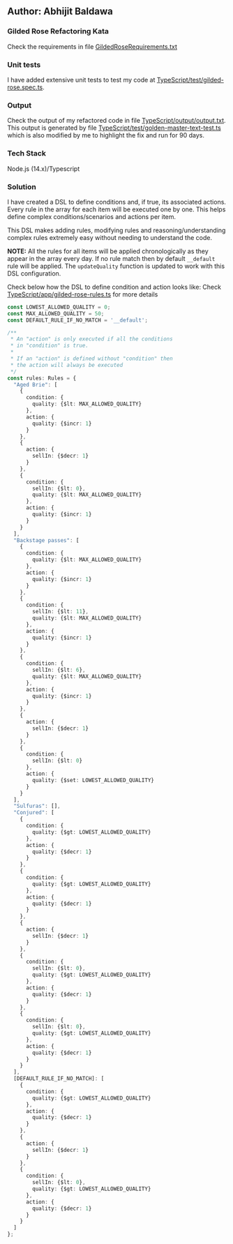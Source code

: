## Author: Abhijit Baldawa
### Gilded Rose Refactoring Kata
Check the requirements in file [GildedRoseRequirements.txt](./GildedRoseRequirements.txt)

### Unit tests
I have added extensive unit tests to test my code at [TypeScript/test/gilded-rose.spec.ts](TypeScript/test/gilded-rose.spec.ts).  

### Output
Check the output of my refactored code in file [TypeScript/output/output.txt](./TypeScript/output/output.txt).  
This output is generated by file [TypeScript/test/golden-master-text-test.ts](TypeScript/test/golden-master-text-test.ts) 
which is also modified by me to highlight the fix and run for 90 days.

### Tech Stack
Node.js (14.x)/Typescript

### Solution
I have created a DSL to define conditions and, if true, its associated actions.
Every rule in the array for each item will be executed one by one.
This helps define complex conditions/scenarios and actions per item.  
  
This DSL makes adding rules, modifying rules and reasoning/understanding
complex rules extremely easy without needing to understand the code.  
  
**NOTE:** All the rules for all items will be applied chronologically as they
appear in the array every day. If no rule match then by default `__default`
rule will be applied. The `updateQuality` function is updated to work with this
DSL configuration.  

Check below how the DSL to define condition and action looks like:
Check [TypeScript/app/gilded-rose-rules.ts](TypeScript/app/gilded-rose-rules.ts)
for more details

```typescript
const LOWEST_ALLOWED_QUALITY = 0;
const MAX_ALLOWED_QUALITY = 50;
const DEFAULT_RULE_IF_NO_MATCH = '__default';

/**
 * An "action" is only executed if all the conditions 
 * in "condition" is true.
 * 
 * If an "action" is defined without "condition" then
 * the action will always be executed
 */
const rules: Rules = {
  "Aged Brie": [
    {
      condition: {
        quality: {$lt: MAX_ALLOWED_QUALITY}
      },
      action: {
        quality: {$incr: 1}
      }
    },
    {
      action: {
        sellIn: {$decr: 1}
      }
    },
    {
      condition: {
        sellIn: {$lt: 0},
        quality: {$lt: MAX_ALLOWED_QUALITY}
      },
      action: {
        quality: {$incr: 1}
      }
    }
  ],
  "Backstage passes": [
    {
      condition: {
        quality: {$lt: MAX_ALLOWED_QUALITY}
      },
      action: {
        quality: {$incr: 1}
      }
    },
    {
      condition: {
        sellIn: {$lt: 11},
        quality: {$lt: MAX_ALLOWED_QUALITY}
      },
      action: {
        quality: {$incr: 1}
      }
    },
    {
      condition: {
        sellIn: {$lt: 6},
        quality: {$lt: MAX_ALLOWED_QUALITY}
      },
      action: {
        quality: {$incr: 1}
      }
    },
    {
      action: {
        sellIn: {$decr: 1}
      }
    },
    {
      condition: {
        sellIn: {$lt: 0}
      },
      action: {
        quality: {$set: LOWEST_ALLOWED_QUALITY}
      }
    }
  ],
  "Sulfuras": [],
  "Conjured": [
    {
      condition: {
        quality: {$gt: LOWEST_ALLOWED_QUALITY}
      },
      action: {
        quality: {$decr: 1}
      }
    },
    {
      condition: {
        quality: {$gt: LOWEST_ALLOWED_QUALITY}
      },
      action: {
        quality: {$decr: 1}
      }
    },
    {
      action: {
        sellIn: {$decr: 1}
      }
    },
    {
      condition: {
        sellIn: {$lt: 0},
        quality: {$gt: LOWEST_ALLOWED_QUALITY}
      },
      action: {
        quality: {$decr: 1}
      }
    },
    {
      condition: {
        sellIn: {$lt: 0},
        quality: {$gt: LOWEST_ALLOWED_QUALITY}
      },
      action: {
        quality: {$decr: 1}
      }
    }
  ],
  [DEFAULT_RULE_IF_NO_MATCH]: [
    {
      condition: {
        quality: {$gt: LOWEST_ALLOWED_QUALITY}
      },
      action: {
        quality: {$decr: 1}
      }
    },
    {
      action: {
        sellIn: {$decr: 1}
      }
    },
    {
      condition: {
        sellIn: {$lt: 0},
        quality: {$gt: LOWEST_ALLOWED_QUALITY}
      },
      action: {
        quality: {$decr: 1}
      }
    }
  ]
};
```